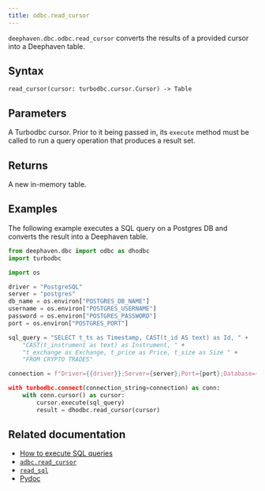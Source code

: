 ```yaml
---
title: odbc.read_cursor
---
```


`deephaven.dbc.odbc.read_cursor` converts the results of a provided cursor into a Deephaven table.

## Syntax

```
read_cursor(cursor: turbodbc.cursor.Cursor) -> Table
```

## Parameters

<ParamTable>
<Param name="cursor" type="turbodbc.cursor.Cursor">

A Turbodbc cursor. Prior to it being passed in, its `execute` method must be called to run a query operation that produces a result set.

</Param>
</ParamTable>

## Returns

A new in-memory table.

## Examples

The following example executes a SQL query on a Postgres DB and converts the result into a Deephaven table.

```python skip-test
from deephaven.dbc import odbc as dhodbc
import turbodbc

import os

driver = "PostgreSQL"
server = "postgres"
db_name = os.environ["POSTGRES_DB_NAME"]
username = os.environ["POSTGRES_USERNAME"]
password = os.environ["POSTGRES_PASSWORD"]
port = os.environ["POSTGRES_PORT"]

sql_query = "SELECT t_ts as Timestamp, CAST(t_id AS text) as Id, " +
    "CAST(t_instrument as text) as Instrument, " +
    "t_exchange as Exchange, t_price as Price, t_size as Size " +
    "FROM CRYPTO TRADES"

connection = f"Driver={{driver}};Server={server};Port={port};Database={db_name};Uid={username};Pwd={password}

with turbodbc.connect(connection_string=connection) as conn:
    with conn.cursor() as cursor:
        cursor.execute(sql_query)
        result = dhodbc.read_cursor(cursor)
```

## Related documentation

- [How to execute SQL queries](../../../how-to-guides/data-import-export/execute-sql-queries.md)
- [`adbc.read_cursor`](./adbc.md)
- [`read_sql`](./read_sql.md)
- [Pydoc](/core/pydoc/code/deephaven.dbc.odbc.html#deephaven.dbc.odbc.read_cursor)

